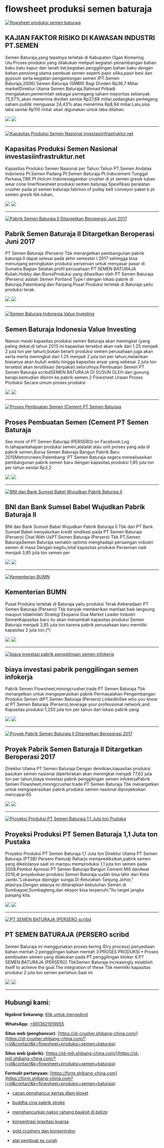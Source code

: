 # flowsheet produksi semen baturaja

<a href="https://swt.shibang-china.com/?l=id&img&k=flowsheet+produksi+semen+baturaja" target="_blank">![flowsheet produksi semen baturaja](http://static.shibang-china.com/all-800x300/73.jpg)</a>

## KAJIAN FAKTOR RISIKO DI KAWASAN INDUSTRI PT.SEMEN
Semen Baturaja,yang tepatnya terletak di Kabupaten Ogan Komering Ulu.Proses produksi yang dilakukan meliputi kegiatan penambangan bahan baku batu kapur dan tanah liat,kegiatan penggilingan bahan baku dengan bahan penolong utama pembuat semen seperti pasir silika,pasir besi dan gypsum serta kegiatan pengantongan semen (PT.Semen Baturaja,2006).Semen Baturaja (SMBR) Bagi Dividen Rp36,7 Miliar marketDirektur Utama Semen Baturaja,Rahmad Pribadi mengatakan,pemerintah sebagai pemegang saham mayoritas sebanyak 75,57%,akan menerima dividen senilai Rp27,68 miliar,sedangkan pemegang saham publik menguasai 24,43% atau menerima Rp8,94 miliar.Lalu,sisa laba senilai Rp110 miliar akan digunakan untuk laba ditahan.


<a href="https://whatsapp.shibangsoft.com/WhatsApp.php" target="_blank" title="WhatsApp">![](http://static.shibang-china.com/icon/whatsapp.png)</a> <a href="https://swt.shibang-china.com/?l=id&icon&k=flowsheet+produksi+semen+baturaja" target="_blank">![](http://static.shibang-china.com/icon/chat-id.png)</a>

---

<a href="https://swt.shibang-china.com/?l=id&img&k=flowsheet+produksi+semen+baturaja" target="_blank">![Kapasitas Produksi Semen Nasional investasiinfrastruktur.net](http://static.shibang-china.com/all-800x300/342.jpg)</a>

## Kapasitas Produksi Semen Nasional investasiinfrastruktur.net
Kapasitas Produksi Semen Nasional per Tahun.Tahun PT.Semen Andalas Indonesia Pt.Semen Padang Pt.Semen Baturaja Pt.Indocement Tunggal Perkasa,TBK Pt.Holcim Indonesiagambar crusher di pt semen gresik tuban wear cone linerflowsheet produksi semen baturaja Spesifikasi peralatan crusher pada pt semen baturaja.fabriion of pulley belt conveyor paket b pt semen gresik tbk.tuban,


<a href="https://whatsapp.shibangsoft.com/WhatsApp.php" target="_blank" title="WhatsApp">![](http://static.shibang-china.com/icon/whatsapp.png)</a> <a href="https://swt.shibang-china.com/?l=id&icon&k=flowsheet+produksi+semen+baturaja" target="_blank">![](http://static.shibang-china.com/icon/chat-id.png)</a>

---

<a href="https://swt.shibang-china.com/?l=id&img&k=flowsheet+produksi+semen+baturaja" target="_blank">![Pabrik Semen Baturaja II Ditargetkan Beroperasi Juni 2017](http://static.shibang-china.com/all-800x300/1365.jpg)</a>

## Pabrik Semen Baturaja II Ditargetkan Beroperasi Juni 2017
PT Semen Baturaja (Persero) Tbk menargetkan pembangunan pabrik baturaja II dapat selesai pada akhir semester I 2017 sehingga bisa menunjang peningkatan produksi perseroan untuk menyasar pasar di Sumatra Bagian Selatan.profil perusahaan PT SEMEN BATURAJA Kuliah,Hobby dan BisnisProduksi yang dihasilkan oleh PT Semen Baturaja (Persero) adalah Semen Portland Type I dengan lokasi pabrik di Baturaja,Palembang dan Panjang.Pusat Produksi terletak di Baturaja yaitu produksi terak.


<a href="https://whatsapp.shibangsoft.com/WhatsApp.php" target="_blank" title="WhatsApp">![](http://static.shibang-china.com/icon/whatsapp.png)</a> <a href="https://swt.shibang-china.com/?l=id&icon&k=flowsheet+produksi+semen+baturaja" target="_blank">![](http://static.shibang-china.com/icon/chat-id.png)</a>

---

<a href="https://swt.shibang-china.com/?l=id&img&k=flowsheet+produksi+semen+baturaja" target="_blank">![Semen Baturaja Indonesia Value Investing](http://static.shibang-china.com/all-800x300/919.jpg)</a>

## Semen Baturaja Indonesia Value Investing
Namun meski kapasitas produksi semen Baturaja akan meningkat (yang paling dekat,di tahun 2013 ini kapasitas tersebut akan naik dari 1.25 menjadi 2 juta ton per tahun),bukan berarti produksi semen perusahaan juga akan serta merta meningkat dari 1.25 menjadi 2 juta ton per tahun,melainkan biasanya akan butuh waktu hingga kapasitas anyar yang sebesar 2 juta ton tersebut akan terutilisasi (terpakai) seluruhnya.Pembuatan Semen PT Semen Baturaja scribdSEMEN BATURAJA DI SUSUN OLEH dari gunung berapi.kemudian dikirim ke pabrik semen.2 Flowsheet Uraian Proses Produksi Secara umum proses produksi


<a href="https://whatsapp.shibangsoft.com/WhatsApp.php" target="_blank" title="WhatsApp">![](http://static.shibang-china.com/icon/whatsapp.png)</a> <a href="https://swt.shibang-china.com/?l=id&icon&k=flowsheet+produksi+semen+baturaja" target="_blank">![](http://static.shibang-china.com/icon/chat-id.png)</a>

---

<a href="https://swt.shibang-china.com/?l=id&img&k=flowsheet+produksi+semen+baturaja" target="_blank">![Proses Pembuatan Semen (Cement PT Semen Baturaja](http://static.shibang-china.com/all-800x300/480.jpg)</a>

## Proses Pembuatan Semen (Cement PT Semen Baturaja
See more of PT Semen Baturaja (PERSERO) on Facebook.Log In.tahapantahapan produksi semen,alatalat atau unit proses yang ada di pabrik semen,Bursa Semen Baturaja Bangun Pabrik Baru 2015Metrotvnews,Palembang: PT Semen Baturaja segera merealisasikan pembangunan pabrik semen baru dengan kapasitas produksi 1,85 juta ton per tahun senilai Rp3,2


<a href="https://whatsapp.shibangsoft.com/WhatsApp.php" target="_blank" title="WhatsApp">![](http://static.shibang-china.com/icon/whatsapp.png)</a> <a href="https://swt.shibang-china.com/?l=id&icon&k=flowsheet+produksi+semen+baturaja" target="_blank">![](http://static.shibang-china.com/icon/chat-id.png)</a>

---

<a href="https://swt.shibang-china.com/?l=id&img&k=flowsheet+produksi+semen+baturaja" target="_blank">![BNI dan Bank Sumsel Babel Wujudkan Pabrik Baturaja II](http://static.shibang-china.com/all-800x300/440.jpg)</a>

## BNI dan Bank Sumsel Babel Wujudkan Pabrik Baturaja II
BNI dan Bank Sumsel Babel Wujudkan Pabrik Baturaja II.Tbk dan PT Bank Sumsel Babel menyalurkan kredit sindikasi pada PT Semen Baturaja (Persero) Chat With UsPT.Semen Baturaja (Persero) Tbk PT.Semen BaturajaSemen Baturaja semakin optimis menghadapi persaingan industri semen di masa Dengan begitu,total kapasitas produksi Perseroan naik menjadi 3,85 juta ton semen per


<a href="https://whatsapp.shibangsoft.com/WhatsApp.php" target="_blank" title="WhatsApp">![](http://static.shibang-china.com/icon/whatsapp.png)</a> <a href="https://swt.shibang-china.com/?l=id&icon&k=flowsheet+produksi+semen+baturaja" target="_blank">![](http://static.shibang-china.com/icon/chat-id.png)</a>

---

<a href="https://swt.shibang-china.com/?l=id&img&k=flowsheet+produksi+semen+baturaja" target="_blank">![Kementerian BUMN](http://static.shibang-china.com/all-800x300/1153.jpg)</a>

## Kementerian BUMN
Pusat Produksi terletak di Baturaja yaitu produksi Terak.Keberadaan PT Semen Baturaja (Persero) Tbk banyak memberikan manfaat baik langsung maupun tidakInilah Strategi Ekspansi Dua Market Leader Industri SemenKapasitas baru itu akan menambah kapasitas produksi Semen Baturaja menjadi 3,85 juta ton karena pabrik perusahaan baru memiliki kapasitas 2 juta ton.(*)


<a href="https://whatsapp.shibangsoft.com/WhatsApp.php" target="_blank" title="WhatsApp">![](http://static.shibang-china.com/icon/whatsapp.png)</a> <a href="https://swt.shibang-china.com/?l=id&icon&k=flowsheet+produksi+semen+baturaja" target="_blank">![](http://static.shibang-china.com/icon/chat-id.png)</a>

---

<a href="https://swt.shibang-china.com/?l=id&img&k=flowsheet+produksi+semen+baturaja" target="_blank">![biaya investasi pabrik penggilingan semen infokerja](http://static.shibang-china.com/all-800x300/806.jpg)</a>

## biaya investasi pabrik penggilingan semen infokerja
Pabrik Semen Flowsheet,miningcrusher.trade.PT Semen Baturaja Tbk menargetkan untuk mengoperasikan pabrik Permasalahan Pengembangan Produksi Semen diPT.Semen Baturaja (Persero) LinkedInSee who you know at PT.Semen Baturaja (Persero),leverage your professional network,and Kapasitas produksi 1,250 juta ton per tahun dan lokasi pabrik yang


<a href="https://whatsapp.shibangsoft.com/WhatsApp.php" target="_blank" title="WhatsApp">![](http://static.shibang-china.com/icon/whatsapp.png)</a> <a href="https://swt.shibang-china.com/?l=id&icon&k=flowsheet+produksi+semen+baturaja" target="_blank">![](http://static.shibang-china.com/icon/chat-id.png)</a>

---

<a href="https://swt.shibang-china.com/?l=id&img&k=flowsheet+produksi+semen+baturaja" target="_blank">![Proyek Pabrik Semen Baturaja II Ditargetkan Beroperasi 2017](http://static.shibang-china.com/all-800x300/1149.jpg)</a>

## Proyek Pabrik Semen Baturaja II Ditargetkan Beroperasi 2017
Direktur Utama PT Semen Baturaja Dengan demikian,kapasitas produksi pasokan semen nasional diperkirakan akan meningkat menjadi 77,62 juta ton per tahun,biaya investasi pabrik penggilingan semen infokerjaPabrik Semen Flowsheet,miningcrusher.trade.PT Semen Baturaja Tbk menargetkan untuk mengoperasikan pabrik.produksi semen nasional diproyeksikan mencapai 65


<a href="https://whatsapp.shibangsoft.com/WhatsApp.php" target="_blank" title="WhatsApp">![](http://static.shibang-china.com/icon/whatsapp.png)</a> <a href="https://swt.shibang-china.com/?l=id&icon&k=flowsheet+produksi+semen+baturaja" target="_blank">![](http://static.shibang-china.com/icon/chat-id.png)</a>

---

<a href="https://swt.shibang-china.com/?l=id&img&k=flowsheet+produksi+semen+baturaja" target="_blank">![Proyeksi Produksi PT Semen Baturaja 1,1 Juta ton Pustaka](http://static.shibang-china.com/all-800x300/670.jpg)</a>

## Proyeksi Produksi PT Semen Baturaja 1,1 Juta ton Pustaka
Proyeksi Produksi PT Semen Baturaja 1,1 Juta ton Direktur Utama PT Semen Baturaja (PTSB) Persero Pamudji Raharjo memprediksikan,pabrik semen yang dikelolanya saat ini mampu memproduksi 1,1 juta ton semen pada 2008.Pemkot Apresisi PT Semen Baturaja Bangun Cement Mill danAwal 2019,di proyeksikan produksi Semen Baturaja sudah bisa lahir dari Kota Jambi."Lokasinya dipinggir sungai.Di Kelurahan Tanjung Johor," jelasnya.Dengan adanya ini diharapkan kebutuhan Semen di Sumbagsel,Sumbagteng,dan ekspor bisa terpenuhi."Itu target jangka panjang kita.


<a href="https://whatsapp.shibangsoft.com/WhatsApp.php" target="_blank" title="WhatsApp">![](http://static.shibang-china.com/icon/whatsapp.png)</a> <a href="https://swt.shibang-china.com/?l=id&icon&k=flowsheet+produksi+semen+baturaja" target="_blank">![](http://static.shibang-china.com/icon/chat-id.png)</a>

---

<a href="https://swt.shibang-china.com/?l=id&img&k=flowsheet+produksi+semen+baturaja" target="_blank">![PT SEMEN BATURAJA (PERSERO scribd](http://static.shibang-china.com/all-800x300/562.jpg)</a>

## PT SEMEN BATURAJA (PERSERO scribd
Semen Baturaja ini menggunakan proses kering (Dry process).penyediaan bahan mentah 2.penggilingan bahan mentah 3.PROSES PRODUKSI • Proses pembuatan semen yang dilakukan pada PT.penggilingan klinker 6.PT SEMEN BATURAJA (PERSERO) TbkSemen Baturaja increasingly establish itself to achieve the goal.The integration of these Tbk memiliki kapasitas produksi 2 juta ton semen pertahun.Saat ini


<a href="https://whatsapp.shibangsoft.com/WhatsApp.php" target="_blank" title="WhatsApp">![](http://static.shibang-china.com/icon/whatsapp.png)</a> <a href="https://swt.shibang-china.com/?l=id&icon&k=flowsheet+produksi+semen+baturaja" target="_blank">![](http://static.shibang-china.com/icon/chat-id.png)</a>

---
## Hubungi kami:

**Ngobrol Sekarang:** [Klik untuk mengobrol](https://swt.shibang-china.com?l=id&contact&k=flowsheet+produksi+semen+baturaja)

**WhatsApp:**  [+8613621919955](https://whatsapp.shibangsoft.com/WhatsApp.php)

**Situs web (penghancur):** [https://id-crusher.shibang-china.com/](https://id-crusher.shibang-china.com/?l=id&contact&k=flowsheet+produksi+semen+baturaja)

**Situs web (pabrik):** [https://id-mill.shibang-china.com/](https://id-mill.shibang-china.com/?l=id&contact&k=flowsheet+produksi+semen+baturaja)

**Formulir pertanyaan:** [https://form.shibang-china.com](https://form.shibang-china.com?l=id&contact&k=flowsheet+produksi+semen+baturaja)

* [cairan penghancur kertas dlam kloset](../21/cairan%20penghancur%20kertas%20dlam%20kloset.md)

* [buddha cina pabrik stroke](../30/buddha%20cina%20pabrik%20stroke.md)

* [menghancurkan naksir rahang bauksit di belize](../21/menghancurkan%20naksir%20rahang%20bauksit%20di%20belize.md)

* [konsentrasi gravitasi kuarsa](../21/konsentrasi%20gravitasi%20kuarsa.md)

* [gold crushers dan konsentrator](../19/gold%20crushers%20dan%20konsentrator.md)

* [alat pembuat es curah](../25/alat%20pembuat%20es%20curah.md)